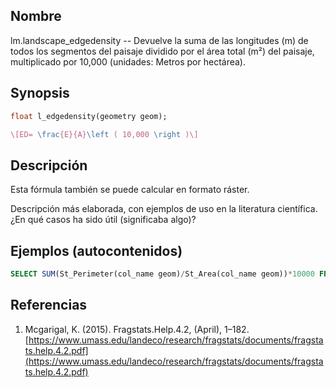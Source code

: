 ## Nombre
lm.landscape_edgedensity --  Devuelve la suma de las longitudes (m) de todos los segmentos del paisaje dividido por el área total (m²) del paisaje, multiplicado por 10,000 (unidades: Metros por hectárea).

## Synopsis

```sql
float l_edgedensity(geometry geom);
```

```tex
\[ED= \frac{E}{A}\left ( 10,000 \right )\]
```

## Descripción

Esta fórmula también se puede calcular en formato ráster.

Descripción más elaborada, con ejemplos de uso en la literatura científica. ¿En qué casos ha sido útil (significaba algo)?


## Ejemplos (autocontenidos)


```sql
SELECT SUM(St_Perimeter(col_name geom)/St_Area(col_name geom))*10000 FROM table_name GROUP BY label;
```

## Referencias

1. Mcgarigal, K. (2015). Fragstats.Help.4.2, (April), 1–182. [https://www.umass.edu/landeco/research/fragstats/documents/fragstats.help.4.2.pdf](https://www.umass.edu/landeco/research/fragstats/documents/fragstats.help.4.2.pdf)

